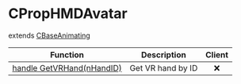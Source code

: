 # CPropHMDAvatar
extends [CBaseAnimating](../CBaseAnimating)

Function|Description|Client
--|--|:--:
[handle GetVRHand(nHandID)](GetVRHand)|Get VR hand by ID|❌

